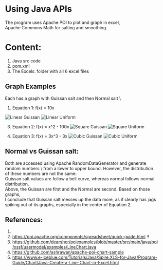# Using Java APIs

The program uses Apache POI to plot and graph in excel, \
Apache Commons Math for salting and smoothing.

# Content:
1. Java src code
2. pom.xml
3. The Excels: folder with all 6 excel files

## Graph Examples
Each has a graph with Guissan salt and then Normal salt \
1. Equation 1: f(x) = 10x
   
 ![Linear Guissan](https://github.com/user-attachments/assets/d8298e9a-0692-4650-8d47-344dc11f0291)
![Linear Uniform](https://github.com/user-attachments/assets/9cd526e6-714b-4bd5-8381-5fe485a3eaee)
   
3. Equation 2: f(x) = x^2 - 100x
![Square Guissan](https://github.com/user-attachments/assets/b5d9dec4-aa76-441a-a4e3-e6f0179f3c5b)
![Square Uniform](https://github.com/user-attachments/assets/e369ab1b-ce91-48ac-8eaf-0369c30ca3da)

4. Equation 3: f(x) = 3x^3 - 3x
![Cubic Guissan](https://github.com/user-attachments/assets/fab963c2-de91-4222-bcc3-5c35cc063b88)
![Cubic Uniform](https://github.com/user-attachments/assets/9adbf9d3-9f10-4ece-a7c5-b0a6f511575d)

## Normal vs Guissan salt: 
 Both are accessed using Apache RandomDataGenerator and generate random numbers \ 
 from a lower to upper bound. However, the distribution of these numbers are not the same: \
 Guissan salt values are follow a bell curve, whereas normal follows normal distribution. \
 Above, the Guissan are first and the Normal are second. Based on those graphs, \
 I conclude that Guissan salt messes up the data more, as if clearly has jags spiking out 
 of its graphs, especially in the center of Equation 2.

## References:
1. 
2. https://poi.apache.org/components/spreadsheet/quick-guide.html !!
3. https://github.com/dearshor/poiexamples/blob/master/src/main/java/poi/xssf/usermodel/examples/LineChart.java
4.  https://github.com/ashrawan/apache-poi-chart-sample
5.  https://www.e-iceblue.com/Tutorials/Java/Spire.XLS-for-Java/Program-Guide/Chart/Java-Create-a-Line-Chart-in-Excel.html
